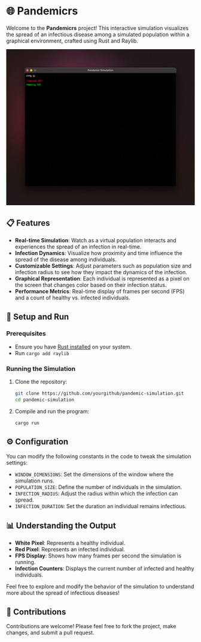 # 🌐 Pandemicrs

Welcome to the **Pandemicrs** project! This interactive simulation visualizes the spread of an infectious disease among a simulated population within a graphical environment, crafted using Rust and Raylib.

<!-- add image from ./resources/pandemicrs.png -->

![Pandemicrs image](./resources/pandemicrs.png)

## 📋 Features

-  **Real-time Simulation**: Watch as a virtual population interacts and experiences the spread of an infection in real-time.
-  **Infection Dynamics**: Visualize how proximity and time influence the spread of the disease among individuals.
-  **Customizable Settings**: Adjust parameters such as population size and infection radius to see how they impact the dynamics of the infection.
-  **Graphical Representation**: Each individual is represented as a pixel on the screen that changes color based on their infection status.
-  **Performance Metrics**: Real-time display of frames per second (FPS) and a count of healthy vs. infected individuals.

## 🚀 Setup and Run

### Prerequisites

-  Ensure you have [Rust installed](https://www.rust-lang.org/tools/install) on your system.
-  Run `cargo add raylib`

### Running the Simulation

1. Clone the repository:
   ```bash
   git clone https://github.com/yourgithub/pandemic-simulation.git
   cd pandemic-simulation
   ```

2. Compile and run the program:
   ```bash
   cargo run
   ```

## ⚙️ Configuration

You can modify the following constants in the code to tweak the simulation settings:

-  `WINDOW_DIMENSIONS`: Set the dimensions of the window where the simulation runs.
-  `POPULATION_SIZE`: Define the number of individuals in the simulation.
-  `INFECTION_RADIUS`: Adjust the radius within which the infection can spread.
-  `INFECTION_DURATION`: Set the duration an individual remains infectious.

## 📊 Understanding the Output

-  **White Pixel**: Represents a healthy individual.
-  **Red Pixel**: Represents an infected individual.
-  **FPS Display**: Shows how many frames per second the simulation is running.
-  **Infection Counters**: Displays the current number of infected and healthy individuals.

Feel free to explore and modify the behavior of the simulation to understand more about the spread of infectious diseases!

## 🤝 Contributions

Contributions are welcome! Please feel free to fork the project, make changes, and submit a pull request.